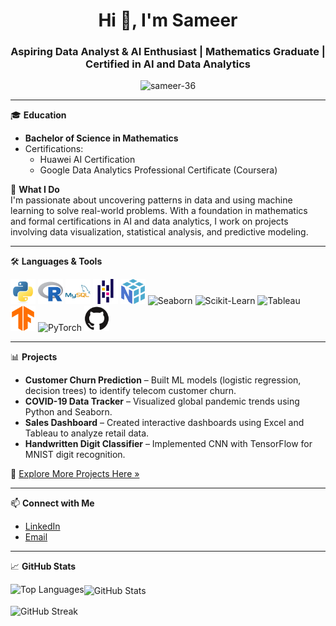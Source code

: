 <h1 align="center">Hi 👋, I'm Sameer</h1>
<h3 align="center">Aspiring Data Analyst & AI Enthusiast | Mathematics Graduate | Certified in AI and Data Analytics</h3>

<p align="center">
  <img src="https://komarev.com/ghpvc/?username=sameer-36&label=Profile%20views&color=0e75b6&style=flat" alt="sameer-36" />
</p>

---

🎓 **Education**  
- **Bachelor of Science in Mathematics**  
- Certifications:  
  - Huawei AI Certification  
  - Google Data Analytics Professional Certificate (Coursera)

🧠 **What I Do**  
I'm passionate about uncovering patterns in data and using machine learning to solve real-world problems. With a foundation in mathematics and formal certifications in AI and data analytics, I work on projects involving data visualization, statistical analysis, and predictive modeling.

---

🛠️ **Languages & Tools**  
<p align="left">
  <img src="https://raw.githubusercontent.com/devicons/devicon/master/icons/python/python-original.svg" width="40" alt="Python" />
  <img src="https://raw.githubusercontent.com/devicons/devicon/master/icons/r/r-original.svg" width="40" alt="R" />
  <img src="https://raw.githubusercontent.com/devicons/devicon/master/icons/mysql/mysql-original-wordmark.svg" width="40" alt="MySQL" />
  <img src="https://raw.githubusercontent.com/devicons/devicon/master/icons/pandas/pandas-original.svg" width="40" alt="Pandas" />
  <img src="https://raw.githubusercontent.com/devicons/devicon/master/icons/numpy/numpy-original.svg" width="40" alt="NumPy" />
  <img src="https://seaborn.pydata.org/_images/logo-mark-lightbg.svg" width="40" alt="Seaborn" />
  <img src="https://upload.wikimedia.org/wikipedia/commons/0/05/Scikit_learn_logo_small.svg" width="40" alt="Scikit-Learn" />
  <img src="https://www.vectorlogo.zone/logos/tableau/tableau-icon.svg" width="40" alt="Tableau" />
  <img src="https://raw.githubusercontent.com/devicons/devicon/master/icons/tensorflow/tensorflow-original.svg" width="40" alt="TensorFlow" />
  <img src="https://www.vectorlogo.zone/logos/pytorch/pytorch-icon.svg" width="40" alt="PyTorch" />
  <img src="https://raw.githubusercontent.com/devicons/devicon/master/icons/github/github-original.svg" width="40" alt="GitHub" />
</p>

---

📊 **Projects**
- **Customer Churn Prediction** – Built ML models (logistic regression, decision trees) to identify telecom customer churn.
- **COVID-19 Data Tracker** – Visualized global pandemic trends using Python and Seaborn.
- **Sales Dashboard** – Created interactive dashboards using Excel and Tableau to analyze retail data.
- **Handwritten Digit Classifier** – Implemented CNN with TensorFlow for MNIST digit recognition.

🔗 [Explore More Projects Here »](https://github.com/sameer-36?tab=repositories)

---

📫 **Connect with Me**  
- [LinkedIn](https://www.linkedin.com/in/muhammadsameer36)  
- [Email](mailto:sameer2344@yahoo.com)

---

📈 **GitHub Stats**
<p>
  <img align="left" src="https://github-readme-stats.vercel.app/api/top-langs/?username=sameer-36&layout=compact&hide=html,css" alt="Top Languages" />
</p>
<p>
  <img align="center" src="https://github-readme-stats.vercel.app/api?username=sameer-36&show_icons=true" alt="GitHub Stats" />
</p>
<p>
  <img align="center" src="https://github-readme-streak-stats.herokuapp.com/?user=sameer-36" alt="GitHub Streak" />
</p>
